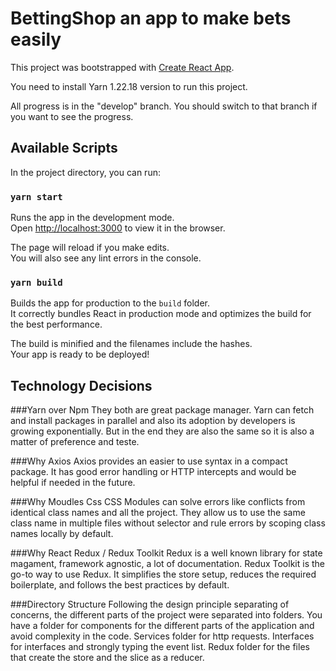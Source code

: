 # BettingShop an app to make bets easily

This project was bootstrapped with [Create React App](https://github.com/facebook/create-react-app).

You need to install Yarn 1.22.18 version to run this project.

All progress is in the "develop" branch. You should switch to that branch if you want to see the progress.

## Available Scripts

In the project directory, you can run:

### `yarn start`

Runs the app in the development mode.\
Open [http://localhost:3000](http://localhost:3000) to view it in the browser.

The page will reload if you make edits.\
You will also see any lint errors in the console.

### `yarn build`

Builds the app for production to the `build` folder.\
It correctly bundles React in production mode and optimizes the build for the best performance.

The build is minified and the filenames include the hashes.\
Your app is ready to be deployed!

## Technology Decisions 

###Yarn over Npm
They both are great package manager. Yarn can fetch and install packages in parallel and also its adoption by developers is growing exponentially. But in the end they are also the same so it is also a matter of preference and teste.

###Why Axios 
Axios provides an easier to use syntax in a compact package. It has good error handling or HTTP intercepts and would be helpful if needed in the future.

###Why Moudles Css
CSS Modules can solve errors like conflicts from identical class names and all the project. They allow us to use the same class name in multiple files without selector and rule errors by scoping class names locally by default.

###Why React Redux / Redux Toolkit
Redux is a well known library for state magament, framework agnostic, a lot of documentation. Redux Toolkit is the go-to way to use Redux. It simplifies the store setup, reduces the required boilerplate, and follows the best practices by default.

###Directory Structure
Following the design principle separating of concerns, the different parts of the project were separated into folders. You have a folder for components for the different parts of the application and avoid complexity in the code. Services folder for http requests. Interfaces for interfaces and strongly typing the event list. Redux folder for the files that create the store and the slice as a reducer.